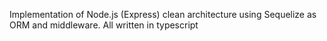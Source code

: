 Implementation of Node.js (Express) clean architecture using Sequelize as ORM and middleware. All written in typescript
